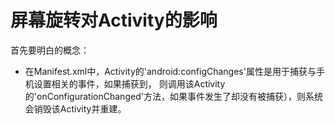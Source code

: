 # 屏幕旋转对Activity的影响

首先要明白的概念：
- 在Manifest.xml中，Activity的'android:configChanges'属性是用于捕获与手机设置相关的事件，如果捕获到，
则调用该Activity的'onConfigurationChanged'方法，如果事件发生了却没有被捕获），则系统会销毁该Activity并重建。


